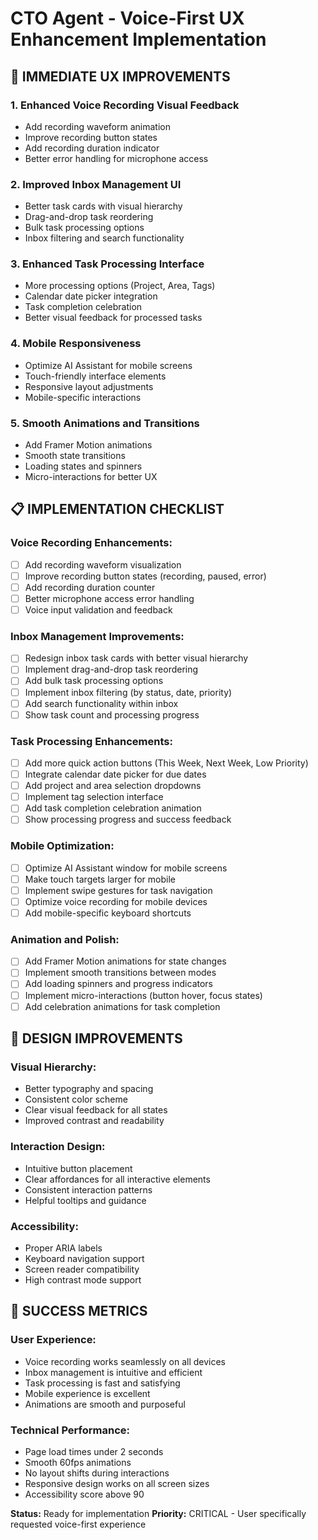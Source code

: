 # CTO Agent - Voice-First UX Enhancement Implementation

## 🎯 **IMMEDIATE UX IMPROVEMENTS**

### **1. Enhanced Voice Recording Visual Feedback**
- Add recording waveform animation
- Improve recording button states
- Add recording duration indicator
- Better error handling for microphone access

### **2. Improved Inbox Management UI**
- Better task cards with visual hierarchy
- Drag-and-drop task reordering
- Bulk task processing options
- Inbox filtering and search functionality

### **3. Enhanced Task Processing Interface**
- More processing options (Project, Area, Tags)
- Calendar date picker integration
- Task completion celebration
- Better visual feedback for processed tasks

### **4. Mobile Responsiveness**
- Optimize AI Assistant for mobile screens
- Touch-friendly interface elements
- Responsive layout adjustments
- Mobile-specific interactions

### **5. Smooth Animations and Transitions**
- Add Framer Motion animations
- Smooth state transitions
- Loading states and spinners
- Micro-interactions for better UX

## 📋 **IMPLEMENTATION CHECKLIST**

### **Voice Recording Enhancements:**
- [ ] Add recording waveform visualization
- [ ] Improve recording button states (recording, paused, error)
- [ ] Add recording duration counter
- [ ] Better microphone access error handling
- [ ] Voice input validation and feedback

### **Inbox Management Improvements:**
- [ ] Redesign inbox task cards with better visual hierarchy
- [ ] Implement drag-and-drop task reordering
- [ ] Add bulk task processing options
- [ ] Implement inbox filtering (by status, date, priority)
- [ ] Add search functionality within inbox
- [ ] Show task count and processing progress

### **Task Processing Enhancements:**
- [ ] Add more quick action buttons (This Week, Next Week, Low Priority)
- [ ] Integrate calendar date picker for due dates
- [ ] Add project and area selection dropdowns
- [ ] Implement tag selection interface
- [ ] Add task completion celebration animation
- [ ] Show processing progress and success feedback

### **Mobile Optimization:**
- [ ] Optimize AI Assistant window for mobile screens
- [ ] Make touch targets larger for mobile
- [ ] Implement swipe gestures for task navigation
- [ ] Optimize voice recording for mobile devices
- [ ] Add mobile-specific keyboard shortcuts

### **Animation and Polish:**
- [ ] Add Framer Motion animations for state changes
- [ ] Implement smooth transitions between modes
- [ ] Add loading spinners and progress indicators
- [ ] Implement micro-interactions (button hover, focus states)
- [ ] Add celebration animations for task completion

## 🎨 **DESIGN IMPROVEMENTS**

### **Visual Hierarchy:**
- Better typography and spacing
- Consistent color scheme
- Clear visual feedback for all states
- Improved contrast and readability

### **Interaction Design:**
- Intuitive button placement
- Clear affordances for all interactive elements
- Consistent interaction patterns
- Helpful tooltips and guidance

### **Accessibility:**
- Proper ARIA labels
- Keyboard navigation support
- Screen reader compatibility
- High contrast mode support

## 🚀 **SUCCESS METRICS**

### **User Experience:**
- Voice recording works seamlessly on all devices
- Inbox management is intuitive and efficient
- Task processing is fast and satisfying
- Mobile experience is excellent
- Animations are smooth and purposeful

### **Technical Performance:**
- Page load times under 2 seconds
- Smooth 60fps animations
- No layout shifts during interactions
- Responsive design works on all screen sizes
- Accessibility score above 90

**Status:** Ready for implementation
**Priority:** CRITICAL - User specifically requested voice-first experience

